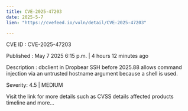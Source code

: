 ```yaml
---
title: CVE-2025-47203
date: 2025-5-7
lien: "https://cvefeed.io/vuln/detail/CVE-2025-47203"

---
```


CVE ID : CVE-2025-47203

Published :  May 7
2025
6:15 p.m. | 4 hours
12 minutes ago

Description : dbclient in Dropbear SSH before 2025.88 allows command injection via an untrusted hostname argument
because a shell is used.

Severity: 4.5 | MEDIUM

Visit the link for more details
such as CVSS details
affected products
timeline
and more...
